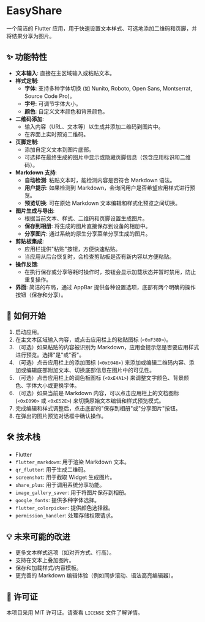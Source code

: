 # EasyShare

一个简洁的 Flutter 应用，用于快速设置文本样式、可选地添加二维码和页脚，并将结果分享为图片。

## ✨ 功能特性

*   **文本输入**: 直接在主区域输入或粘贴文本。
*   **样式定制**:
    *   **字体**: 支持多种字体切换 (如 Nunito, Roboto, Open Sans, Montserrat, Source Code Pro)。
    *   **字号**: 可调节字体大小。
    *   **颜色**: 自定义文本颜色和背景颜色。
*   **二维码添加**:
    *   输入内容（URL、文本等）以生成并添加二维码到图片中。
    *   在界面上实时预览二维码。
*   **页脚定制**:
    *   添加自定义文本到图片底部。
    *   可选择在最终生成的图片中显示或隐藏页脚信息（包含应用标识和二维码）。
*   **Markdown 支持**:
    *   **自动检测**: 粘贴文本时，能检测内容是否符合 Markdown 语法。
    *   **用户提示**: 如果检测到 Markdown，会询问用户是否希望应用样式进行预览。
    *   **预览切换**: 可在原始 Markdown 文本编辑和样式化预览之间切换。
*   **图片生成与导出**:
    *   根据当前文本、样式、二维码和页脚设置生成图片。
    *   **保存到相册**: 将生成的图片直接保存到设备的相册中。
    *   **分享图片**: 通过系统的原生分享菜单分享生成的图片。
*   **剪贴板集成**:
    *   应用栏提供"粘贴"按钮，方便快速粘贴。
    *   当应用从后台恢复时，会检查剪贴板是否有新内容以方便粘贴。
*   **操作反馈**:
    *   在执行保存或分享等耗时操作时，按钮会显示加载状态并暂时禁用，防止重复操作。
*   **界面**: 简洁的布局，通过 AppBar 提供各种设置选项，底部有两个明确的操作按钮（保存和分享）。

## 🚀 如何开始

1.  启动应用。
2.  在主文本区域输入内容，或点击应用栏上的粘贴图标 (`<0xF38D>`)。
3.  （可选）如果粘贴的内容被识别为 Markdown，应用会提示您是否要应用样式进行预览。选择"是"或"否"。
4.  （可选）点击应用栏上的添加图标 (`<0xE048>`) 来添加或编辑二维码内容、添加或编辑底部附加文本、切换底部信息在图片中的可见性。
5.  （可选）点击应用栏上的调色板图标 (`<0xE4A1>`) 来调整文字颜色、背景颜色、字体大小或更换字体。
6.  （可选）如果当前是 Markdown 内容，可以点击应用栏上的文档图标 (`<0xE090>` 或 `<0xE52E>`) 来切换原始文本编辑和样式预览模式。
7.  完成编辑和样式调整后，点击底部的"保存到相册"或"分享图片"按钮。
8.  在弹出的图片预览对话框中确认操作。

## 🛠️ 技术栈

*   Flutter
*   `flutter_markdown`: 用于渲染 Markdown 文本。
*   `qr_flutter`: 用于生成二维码。
*   `screenshot`: 用于截取 Widget 生成图片。
*   `share_plus`: 用于调用系统分享功能。
*   `image_gallery_saver`: 用于将图片保存到相册。
*   `google_fonts`: 提供多种字体选择。
*   `flutter_colorpicker`: 提供颜色选择器。
*   `permission_handler`: 处理存储权限请求。

## 💡 未来可能的改进

*   更多文本样式选项（如对齐方式、行高）。
*   支持在文本上叠加图片。
*   保存和加载样式/内容模板。
*   更完善的 Markdown 编辑体验（例如同步滚动、语法高亮编辑器）。

## 📄 许可证

本项目采用 MIT 许可证。请查看 `LICENSE` 文件了解详情。
